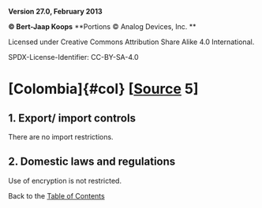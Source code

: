 **Version 27.0, February 2013**

**© Bert-Jaap Koops**
**Portions © Analog Devices, Inc. **  

Licensed under Creative Commons Attribution Share Alike 4.0 International.

SPDX-License-Identifier: CC-BY-SA-4.0

# [Colombia]{#col} \[[Source](../sources.md) 5\]

## 1. Export/ import controls  
There are no import restrictions.

## 2. Domestic laws and regulations  
Use of encryption is not restricted.

Back to the [Table of Contents](index.md)
